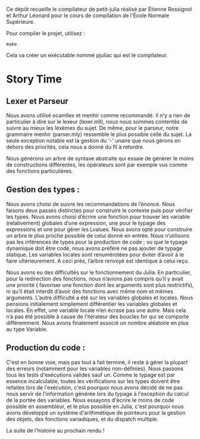 Ce dépôt recueille le compilateur de petit-julia réalisé par Étienne Rossignol et Arthur Léonard pour le cours de compilation de l'École Normale Supérieure.

Pour compiler le projet, utilisez :

```shell
make
```

Cela va créer un exécutable nommé pjuliac qui est le compilateur.

# Story Time

## Lexer et Parseur

Nous avons utilisé ocamllex et menhir comme recommandé.
Il n'y a rien de particulier à dire sur le lexeur (lexer.mll), nous nous sommes contentés de suivre au mieux les léxèmes du sujet.
De même, pour le parseur, notre grammaire menhir (parser.mly) ressemble le plus possible celle du sujet.
La seule exception notable est la gestion du '-' unaire que nous gérons en dehors des priorités, cela nous a donné du fil à retordre.

Nous générons un arbre de syntaxe abstraite qui essaie de générer le moins de constructions différentes, les opérateurs sont par exemple vus comme des fonctions particulières.

## Gestion des types :

Nous avons choisi de suivre les recommandations de l’énoncé. Nous faisons deux passes distinctes pour construire le contexte puis pour vérifier les types. 
Nous avons choisi d’écrire une fonction pour trouver les variable (relativement) globales d’une expression, une pour le typage des expressions et une pour gérer les Lvalues.
Nous avons opté pour construire un arbre le plus proche possible de celui donné en entrée. Nous n’utilisons pas les inférences de types pour la production de code ; vu que le typage dynamique doit être codé, nous avons préféré ne pas ajouter de typage statique.
Les variables locales sont renumérotées pour éviter d’avoir à le faire ultérieurement. A ceci près, l’arbre renvoyé est identique à celui reçu.

Nous avons eu des difficultés sur le fonctionnement du Julia. En particulier, pour la redirection des fonctions, nous n’avions pas compris qu’il y avait une priorité ( favoriser une fonction dont les arguments sont plus restrictifs), ni qu’il était interdit d’avoir des fonctions avec même nom et mêmes arguments.
L’autre difficulté a été sur les variables globales et locales.  Nous pensions initialement simplement différentier les variables globales et locales. En effet, une variable locale n’en écrase pas une autre. Mais cela n’a pas été possible à cause de l’itérateur des boucles for qui se comporte différemment. Nous avons finalement associé un nombre aléatoire en plus au type Variable.

## Production du code :

C'est en bonne voie, mais pas tout à fait terminé, il reste à gérer la plupart des erreurs (notamment pour les variables non-définies). Nous passons tous les tests d'exécutions valides sauf un.
Comme le typage est par essence incalculable, toutes les vérifications sur les types doivent être refaites lors de l'exécution, c'est pourquoi nous avons décidé de ne pas nous servir de l'information générée lors du typage à l'exception du calcul de la portée des variables.
Nous essayons d'écrire le moins de code possible en assembleur, et le plus possible en Julia, c'est pourquoi nous avons développé un système d'arithmétique de pointeurs pour la gestion des objets, des fonctions variadiques, et du dispatch multiple.

La suite de l'histoire au prochain rendu !
